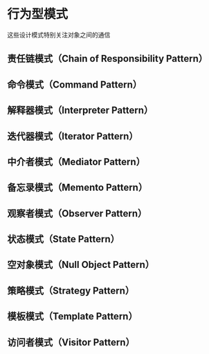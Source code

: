 # 行为型模式

这些设计模式特别关注对象之间的通信
## 责任链模式（Chain of Responsibility Pattern）
## 命令模式（Command Pattern）
## 解释器模式（Interpreter Pattern）
## 迭代器模式（Iterator Pattern）
## 中介者模式（Mediator Pattern）
## 备忘录模式（Memento Pattern）
## 观察者模式（Observer Pattern）
## 状态模式（State Pattern）
## 空对象模式（Null Object Pattern）
## 策略模式（Strategy Pattern）
## 模板模式（Template Pattern）
## 访问者模式（Visitor Pattern）
